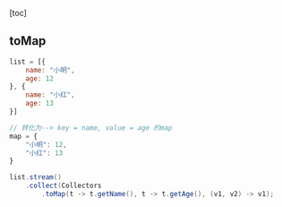 [toc]

## toMap

```javascript
list = [{
    name: "小明",
    age: 12
}, {
    name: "小红",
    age: 13
}]

// 转化为--> key = name, value = age 的map
map = {
    "小明": 12,
    "小红": 13
}
```

```java
list.stream()
    .collect(Collectors
        .toMap(t -> t.getName(), t -> t.getAge(), (v1, v2) -> v1);
```